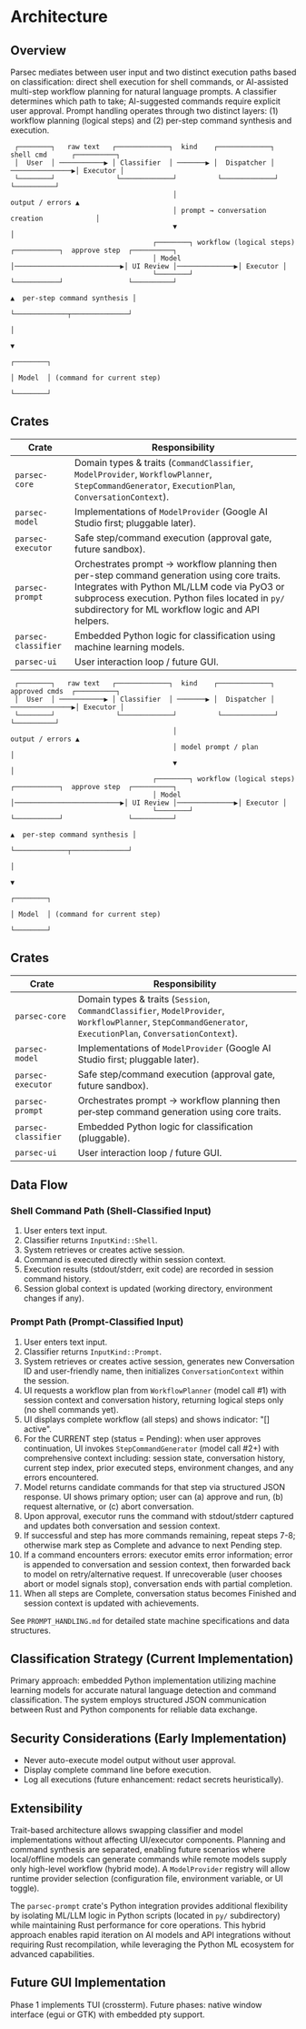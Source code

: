 # Architecture

## Overview
Parsec mediates between user input and two distinct execution paths based on classification: direct shell execution for shell commands, or AI-assisted multi-step workflow planning for natural language prompts. A classifier determines which path to take; AI-suggested commands require explicit user approval. Prompt handling operates through two distinct layers: (1) workflow planning (logical steps) and (2) per-step command synthesis and execution.

```
 ┌────────┐   raw text   ┌─────────────┐  kind    ┌─────────────┐  shell cmd      ┌──────────┐
 │  User  │ ───────────▶ │ Classifier  │ ───────▶ │  Dispatcher │ ───────────────▶│ Executor │
 └────────┘               └─────────────┘          └─────────────┘                 └──────────┘
                                        │                                  output / errors ▲
                                        │ prompt → conversation creation             │
                                        ▼                                              │
                                   ┌────────┐ workflow (logical steps)  ┌───────────┐  approve step  ┌──────────┐
                                   │ Model  │──────────────────────────▶│ UI Review │──────────────▶│ Executor │
                                   └────────┘                            └───────────┘                └──────────┘
                                                                              ▲  per-step command synthesis │
                                                                              └─────────────┬──────────────┘
                                                                                            │
                                                                                            ▼
                                                                                       ┌────────┐
                                                                                       │ Model  │ (command for current step)
                                                                                       └────────┘
```

## Crates
| Crate | Responsibility |
|-------|----------------|
| `parsec-core` | Domain types & traits (`CommandClassifier`, `ModelProvider`, `WorkflowPlanner`, `StepCommandGenerator`, `ExecutionPlan`, `ConversationContext`). |
| `parsec-model` | Implementations of `ModelProvider` (Google AI Studio first; pluggable later). |
| `parsec-executor` | Safe step/command execution (approval gate, future sandbox). |
| `parsec-prompt` | Orchestrates prompt → workflow planning then per-step command generation using core traits. Integrates with Python ML/LLM code via PyO3 or subprocess execution. Python files located in `py/` subdirectory for ML workflow logic and API helpers. |
| `parsec-classifier` | Embedded Python logic for classification using machine learning models. |
| `parsec-ui` | User interaction loop / future GUI. |c mediates between user input and two possible execution paths: direct shell execution or AI-assisted multi-step workflow planning. A classifier determines which path to take; AI-suggested commands require explicit user approval. Prompt handling operates through two distinct layers: (1) workflow planning (logical steps) and (2) per-step command synthesis and execution.

```
 ┌────────┐   raw text   ┌─────────────┐  kind    ┌─────────────┐  approved cmds  ┌──────────┐
 │  User  │ ───────────▶ │ Classifier  │ ───────▶ │  Dispatcher │ ───────────────▶│ Executor │
 └────────┘               └─────────────┘          └─────────────┘                 └──────────┘
                                        │                                  output / errors ▲
                                        │ model prompt / plan                          │
                                        ▼                                              │
                                   ┌────────┐ workflow (logical steps)  ┌───────────┐  approve step  ┌──────────┐
                                   │ Model  │──────────────────────────▶│ UI Review │──────────────▶│ Executor │
                                   └────────┘                            └───────────┘                └──────────┘
                                                                              ▲  per-step command synthesis │
                                                                              └─────────────┬──────────────┘
                                                                                            │
                                                                                            ▼
                                                                                       ┌────────┐
                                                                                       │ Model  │ (command for current step)
                                                                                       └────────┘
```

## Crates
| Crate | Responsibility |
|-------|----------------|
| `parsec-core` | Domain types & traits (`Session`, `CommandClassifier`, `ModelProvider`, `WorkflowPlanner`, `StepCommandGenerator`, `ExecutionPlan`, `ConversationContext`). |
| `parsec-model` | Implementations of `ModelProvider` (Google AI Studio first; pluggable later). |
| `parsec-executor` | Safe step/command execution (approval gate, future sandbox). |
| `parsec-prompt` | Orchestrates prompt -> workflow planning then per‑step command generation using core traits. |
| `parsec-classifier` | Embedded Python logic for classification (pluggable). |
| `parsec-ui` | User interaction loop / future GUI. |

## Data Flow

### Shell Command Path (Shell-Classified Input)
1. User enters text input.
2. Classifier returns `InputKind::Shell`.
3. System retrieves or creates active session.
4. Command is executed directly within session context.
5. Execution results (stdout/stderr, exit code) are recorded in session command history.
6. Session global context is updated (working directory, environment changes if any).

### Prompt Path (Prompt-Classified Input)
1. User enters text input.
2. Classifier returns `InputKind::Prompt`.
3. System retrieves or creates active session, generates new Conversation ID and user-friendly name, then initializes `ConversationContext` within the session.
4. UI requests a workflow plan from `WorkflowPlanner` (model call #1) with session context and conversation history, returning logical steps only (no shell commands yet).
5. UI displays complete workflow (all steps) and shows indicator: "[<Conversation Name>] active".
6. For the CURRENT step (status = Pending): when user approves continuation, UI invokes `StepCommandGenerator` (model call #2+) with comprehensive context including: session state, conversation history, current step index, prior executed steps, environment changes, and any errors encountered.
7. Model returns candidate commands for that step via structured JSON response. UI shows primary option; user can (a) approve and run, (b) request alternative, or (c) abort conversation.
8. Upon approval, executor runs the command with stdout/stderr captured and updates both conversation and session context.
9. If successful and step has more commands remaining, repeat steps 7-8; otherwise mark step as Complete and advance to next Pending step.
10. If a command encounters errors: executor emits error information; error is appended to conversation and session context, then forwarded back to model on retry/alternative request. If unrecoverable (user chooses abort or model signals stop), conversation ends with partial completion.
11. When all steps are Complete, conversation status becomes Finished and session context is updated with achievements.

See `PROMPT_HANDLING.md` for detailed state machine specifications and data structures.

## Classification Strategy (Current Implementation)
Primary approach: embedded Python implementation utilizing machine learning models for accurate natural language detection and command classification. The system employs structured JSON communication between Rust and Python components for reliable data exchange.

## Security Considerations (Early Implementation)
- Never auto-execute model output without user approval.
- Display complete command line before execution.
- Log all executions (future enhancement: redact secrets heuristically).

## Extensibility
Trait-based architecture allows swapping classifier and model implementations without affecting UI/executor components. Planning and command synthesis are separated, enabling future scenarios where local/offline models can generate commands while remote models supply only high-level workflow (hybrid mode). A `ModelProvider` registry will allow runtime provider selection (configuration file, environment variable, or UI toggle).

The `parsec-prompt` crate's Python integration provides additional flexibility by isolating ML/LLM logic in Python scripts (located in `py/` subdirectory) while maintaining Rust performance for core operations. This hybrid approach enables rapid iteration on AI models and API integrations without requiring Rust recompilation, while leveraging the Python ML ecosystem for advanced capabilities.

## Future GUI Implementation
Phase 1 implements TUI (crossterm). Future phases: native window interface (egui or GTK) with embedded pty support.
